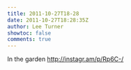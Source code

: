 ```yaml
---
title: 2011-10-27T18-28
date: 2011-10-27T18:28:35Z
author: Lee Turner
showtoc: false
comments: true
---
```


In the garden http://instagr.am/p/Rp6C-/

